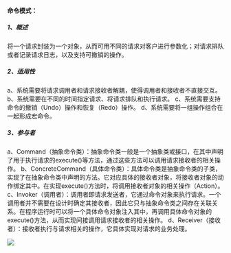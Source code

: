 #### **命令模式：**

##### 1、概述

将一个请求封装为一个对象，从而可用不同的请求对客户进行参数化；对请求排队或者记录请求日志，以及支持可撤销的操作。

##### 2、适用性

a、系统需要将请求调用者和请求接收者解耦，使得调用者和接收者不直接交互。
b、系统需要在不同的时间指定请求、将请求排队和执行请求。
c、系统需要支持命令的撤销（Undo）操作和恢复（Redo）操作。
d、系统需要将一组操作组合在一起形成宏命令。

##### 3、参与者

a、Command（抽象命令类）：抽象命令类一般是一个抽象类或接口，在其中声明了用于执行请求的execute()等方法，通过这些方法可以调用请求接收者的相关操作。
b、ConcreteCommand（具体命令类）：具体命令类是抽象命令类的子类，实现了在抽象命令类中声明的方法。它对应具体的接收者对象，将接收者对象的动作绑定其中。在实现execute()方法时，将调用接收者对象的相关操作（Action）。
c、Invoker（调用者）：调用者即请求发送者，它通过命令对象来执行请求。一个调用者并不需要在设计时确定其接收者，因此它只与抽象命令类之间存在关联关系。在程序运行时可以将一个具体命令对象注入其中，再调用具体命令对象的execute()方法，从而实现间接调用请求接收者的相关操作。
d、Receiver（接收者）：接收者执行与请求相关的操作，它具体实现对请求的业务处理。

![](E:\JavaTool\Knowledge\Java\DesignPatterns\CommandPattern\src\main\resources\参与者.jpg)





